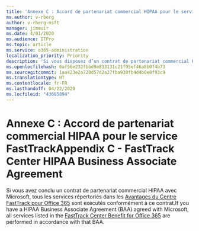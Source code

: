 ```yaml
---
title: 'Annexe C : Accord de partenariat commercial HIPAA pour le service FastTrack'
ms.author: v-rberg
author: v-rberg-msft
manager: jimmuir
ms.date: 4/01/2020
ms.audience: ITPro
ms.topic: article
ms.service: o365-administration
localization_priority: Priority
description: 'Si vous disposez d’un contrat de partenariat commercial HIPAA avec Microsoft pour les services FastTrack, tous les services répertoriés dans le FastTrack Center Benefit for Office 365 sont inclus dans ce contrat sauf :'
ms.openlocfilehash: 6af56e232fbbd9e833131c21f95ef46a8b0f4b73
ms.sourcegitcommit: 1aa423e2a720d57d2a37fba930fb4d4b0e8f93c9
ms.translationtype: HT
ms.contentlocale: fr-FR
ms.lasthandoff: 04/22/2020
ms.locfileid: "43665894"
---
```

# <a name="appendix-c---fasttrack-center-hipaa-business-associate-agreement"></a><span data-ttu-id="a72f7-103">Annexe C : Accord de partenariat commercial HIPAA pour le service FastTrack</span><span class="sxs-lookup"><span data-stu-id="a72f7-103">Appendix C - FastTrack Center HIPAA Business Associate Agreement</span></span>

<span data-ttu-id="a72f7-104">Si vous avez conclu un contrat de partenariat commercial HIPAA avec Microsoft, tous les services répertoriés dans les [Avantages du Centre FastTrack pour Office 365](O365-fasttrack-benefit-for-office-365.md) sont exécutés conformément à ce contrat.</span><span class="sxs-lookup"><span data-stu-id="a72f7-104">If you have a HIPAA Business Associate Agreement (BAA) agreed with Microsoft, all services listed in the [FastTrack Center Benefit for Office 365](O365-fasttrack-benefit-for-office-365.md) are performed in accordance with that BAA.</span></span>


